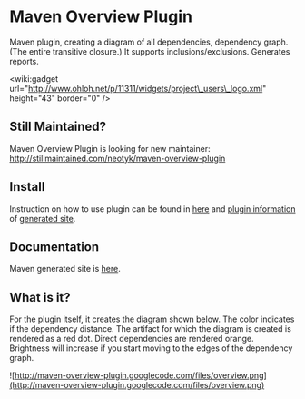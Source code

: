 # Maven Overview Plugin #

Maven plugin, creating a diagram of all dependencies, dependency graph. (The entire transitive closure.)
It supports inclusions/exclusions. Generates reports.

&lt;wiki:gadget url="http://www.ohloh.net/p/11311/widgets/project\_users\_logo.xml" height="43"  border="0" /&gt;

## Still Maintained? ##

Maven Overview Plugin is looking for new maintainer: http://stillmaintained.com/neotyk/maven-overview-plugin

## Install ##
Instruction on how to use plugin can be found in [here](http://code.google.com/p/maven-overview-plugin/wiki/Install) and [plugin information](http://maven-overview-plugin.googlecode.com/svn/site/plugin-info.html) of [generated site](http://maven-overview-plugin.googlecode.com/svn/site/index.html).

## Documentation ##
Maven generated site is [here](http://maven-overview-plugin.googlecode.com/svn/site/index.html).

## What is it? ##
For the plugin itself, it creates the diagram shown below. The color indicates if the dependency distance. The artifact for which the diagram is created is rendered as a red dot. Direct dependencies are rendered orange. Brightness will increase if you start moving to the edges of the dependency graph.

![http://maven-overview-plugin.googlecode.com/files/overview.png](http://maven-overview-plugin.googlecode.com/files/overview.png)